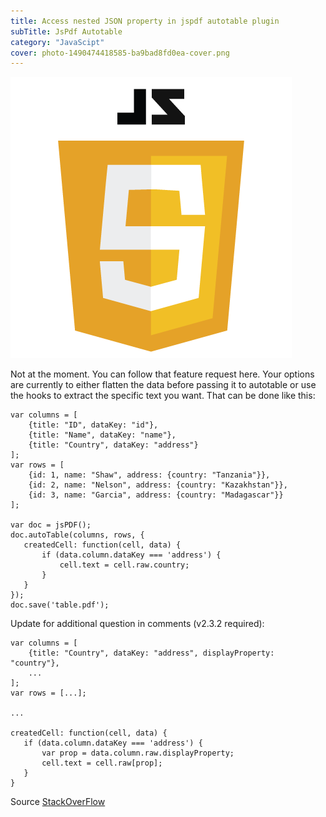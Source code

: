 ```yaml
---
title: Access nested JSON property in jspdf autotable plugin
subTitle: JsPdf Autotable
category: "JavaScipt"
cover: photo-1490474418585-ba9bad8fd0ea-cover.png
---
```


![okkhor.org](./photo-1490474418585-ba9bad8fd0ea-cover.png)

Not at the moment. You can follow that feature request here. Your options are currently to either flatten the data before passing it to autotable or use the hooks to extract the specific text you want. That can be done like this:

```
var columns = [
    {title: "ID", dataKey: "id"},
    {title: "Name", dataKey: "name"}, 
    {title: "Country", dataKey: "address"}
];
var rows = [
    {id: 1, name: "Shaw", address: {country: "Tanzania"}},
    {id: 2, name: "Nelson", address: {country: "Kazakhstan"}},
    {id: 3, name: "Garcia", address: {country: "Madagascar"}}
];

var doc = jsPDF();
doc.autoTable(columns, rows, {
   createdCell: function(cell, data) {
       if (data.column.dataKey === 'address') {
           cell.text = cell.raw.country;
       }
   }
});
doc.save('table.pdf');
```
Update for additional question in comments (v2.3.2 required):
```
var columns = [
    {title: "Country", dataKey: "address", displayProperty: "country"},
    ...
];
var rows = [...];

...

createdCell: function(cell, data) {
   if (data.column.dataKey === 'address') {
       var prop = data.column.raw.displayProperty;
       cell.text = cell.raw[prop];
   }
}
```

Source [StackOverFlow](https://stackoverflow.com/q/44133030/9308513)



